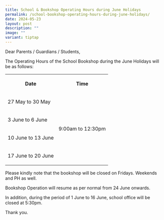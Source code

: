 ```yaml
---
title: School & Bookshop Operating Hours during June Holidays
permalink: /school-bookshop-operating-hours-during-june-holidays/
date: 2024-05-23
layout: post
description: ""
image: ""
variant: tiptap
---
```

<p>Dear Parents / Guardians / Students,</p>
<p>The Operating Hours of the School Bookshop during the June Holidays will
be as follows:</p>
<table style="minWidth: 50px">
<colgroup>
<col>
<col>
</colgroup>
<tbody>
<tr>
<th rowspan="1" colspan="1">
<p>Date</p>
</th>
<th rowspan="1" colspan="1">
<p>Time</p>
</th>
</tr>
<tr>
<td rowspan="1" colspan="1">
<p>27 May to 30 May</p>
</td>
<td rowspan="4" colspan="1">
<p>9:00am to 12:30pm</p>
</td>
</tr>
<tr>
<td rowspan="1" colspan="1">
<p>3 June to 6 June</p>
</td>
</tr>
<tr>
<td rowspan="1" colspan="1">
<p>10 June to 13 June</p>
</td>
</tr>
<tr>
<td rowspan="1" colspan="1">
<p>17 June to 20 June</p>
</td>
</tr>
</tbody>
</table>
<p></p>
<p>Please kindly note that the bookshop will be closed on Fridays. Weekends
and PH as well.</p>
<p>Bookshop Operation will resume as per normal from 24 June onwards.</p>
<p></p>
<p>In addition, during the period of 1 June to 16 June, school office will
be closed at 5:30pm.</p>
<p></p>
<p>Thank you.</p>
<p></p>
<p></p>